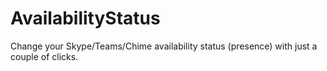 # AvailabilityStatus
Change your Skype/Teams/Chime availability status (presence) with just a couple of clicks.
